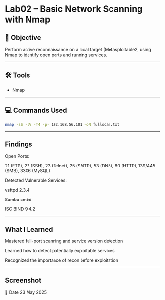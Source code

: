 # Lab02 – Basic Network Scanning with Nmap

## 🧠 Objective
Perform active reconnaissance on a local target (Metasploitable2) using Nmap to identify open ports and running services.

---

## 🛠️ Tools
- Nmap

---

## 💻 Commands Used
```bash
nmap -sS -sV -T4 -p- 192.168.56.101 -oN fullscan.txt
```

---

## Findings
Open Ports:

21 (FTP), 22 (SSH), 23 (Telnet), 25 (SMTP), 53 (DNS), 80 (HTTP), 139/445 (SMB), 3306 (MySQL)

Detected Vulnerable Services:

vsftpd 2.3.4

Samba smbd

ISC BIND 9.4.2

---

## What I Learned
Mastered full-port scanning and service version detection

Learned how to detect potentially exploitable services

Recognized the importance of recon before exploitation

---

## Screenshot


📅 Date
23 May 2025
